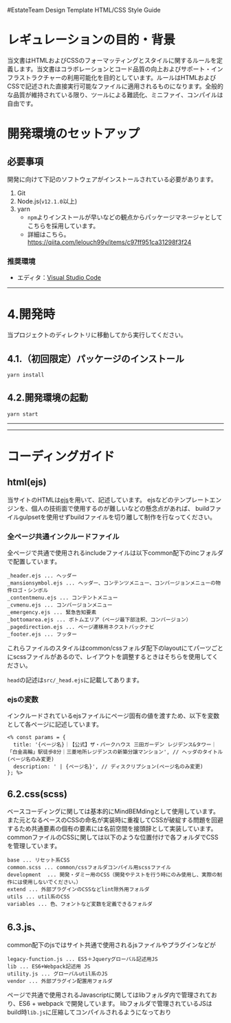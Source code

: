 #EstateTeam Design Template HTML/CSS Style Guide
# レギュレーションの目的・背景
当文書はHTMLおよびCSSのフォーマッティングとスタイルに関するルールを定義します。当文書はコラボレーションとコード品質の向上およびサポート・インフラストラクチャーの利用可能化を目的としています。ルールはHTMLおよびCSSで記述された直接実行可能なファイルに適用されるものになります。全般的な品質が維持されている限り、ツールによる難読化、ミニファイ、コンパイルは自由です。



# 開発環境のセットアップ
## 必要事項
開発に向けて下記のソフトウェアがインストールされている必要があります。

1. Git
2. Node.js(`v12.1.0`以上)
3. yarn
   - `npm`よりインストールが早いなどの観点からパッケージマネージャとしてこちらを採用しています。
   - 詳細はこちら。https://qiita.com/lelouch99v/items/c97ff951ca31298f3f24


### 推奨環境
- エディタ：[Visual Studio Code](https://code.visualstudio.com/)



---

# 4.開発時
当プロジェクトのディレクトリに移動してから実行してください。

## 4.1.（初回限定）パッケージのインストール
```shell
yarn install
```

## 4.2.開発環境の起動
```shell
yarn start
```

---


---

# コーディングガイド

## html(ejs)
当サイトのHTMLは[ejs](https://ejs.co/)を用いて、記述しています。
ejsなどのテンプレートエンジンを、個人の技術面で使用するのが難しいなどの懸念点があれば、
buildファイルgulpsetを使用せずbuildファイルを切り離して制作を行なってください。

### 全ページ共通インクルードファイル
全ページで共通で使用されるincludeファイルは以下common配下のincフォルダで配置しています。
```
_header.ejs ... ヘッダー
_mansionsymbol.ejs ... ヘッダー、コンテンツメニュー、コンバージョンメニューの物件ロゴ・シンボル
_contentmenu.ejs ... コンテントメニュー
_cvmenu.ejs ... コンバージョンメニュー
_emergency.ejs ... 緊急告知要素
_bottomarea.ejs ... ボトムエリア（ページ最下部注釈、コンバージョン）
_pagedirection.ejs ... ページ遷移用ネクストバックナビ
_footer.ejs ... フッター
```

これらファイルのスタイルはcommon/cssフォルダ配下のlayoutにてパーツごとにscssファイルがあるので、レイアウトを調整するときはそちらを使用してください。

`head`の記述は`src/_head.ejs`に記載してあります。



### ejsの変数
インクルードされているejsファイルにページ固有の値を渡すため、以下を変数として各ページに記述しています。

```ejs
<% const params = {
  title: '{ページ名}｜【公式】ザ・パークハウス 三田ガーデン レジデンス&タワー｜「白金高輪」駅徒歩8分｜三菱地所レジデンスの新築分譲マンション', // ヘッダのタイトル(ページ名のみ変更)
  description: ' | {ページ名}', // ディスクリプション(ページ名のみ変更)
}; %>
```

## 6.2.css(scss)
ベースコーディングに関しては基本的にMindBEMdingとして使用しています。
また元となるベースのCSSの命名が実装時に重複してCSSが破綻する問題を回避するため共通要素の個有の要素には名前空間を接頭辞として実装しています。
commonファイルのCSSに関しては以下のような位置付けで各フォルダでCSSを管理しています。

```
base ... リセット系CSS
common.scss ... common/cssフォルダコンパイル用scssファイル
development  ... 開発・ダミー用のCSS（開発やテストを行う時にのみ使用し、実際の制作には使用しないでください。）
extend ... 外部プラグインのCSSなどlint除外用フォルダ
utils ... util系のCSS
variables ... 色、フォントなど変数を定義できるフォルダ
```


## 6.3.js、

common配下のjsではサイト共通で使用されるjsファイルやプラグインなどが

```
legacy-function.js ... ES5＋Jqueryグローバル記述用JS    
lib ... ES6+Webpack記述用 JS
utility.js ... グローバルutil系のJS
vendor ... 外部プラグイン配置用フォルダ
```

ページで共通で使用されるJavascriptに関してはlibフォルダ内で管理されており、ES6 + webpack で開発しています。
libフォルダで管理されているJSはbuild時`lib.js`に圧縮してコンパイルされるようになっており
